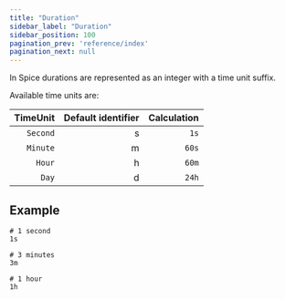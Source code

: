 ```yaml
---
title: "Duration"
sidebar_label: "Duration"
sidebar_position: 100
pagination_prev: 'reference/index'
pagination_next: null
---
```


In Spice durations are represented as an integer with a time unit suffix.

Available time units are:

TimeUnit | Default identifier | Calculation |
---:     | ---:               | ---:        |
`Second` | s                  | `1s`        |
`Minute` | m                  | `60s`       |
`Hour`   | h                  | `60m`       |
`Day`    | d                  | `24h`       |

## Example

```example
# 1 second
1s

# 3 minutes
3m

# 1 hour
1h
```

